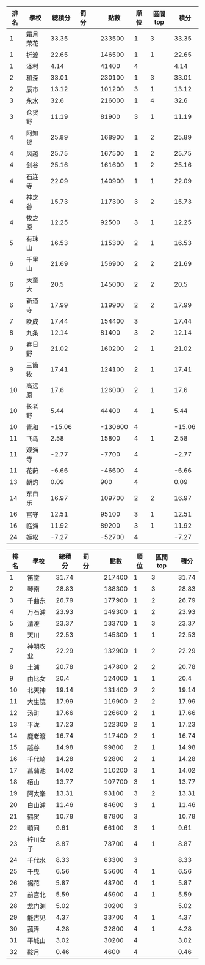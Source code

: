 排名|學校|總積分|罰分||點數|順位|區間top|積分
-|-|-|-|-|-|-|-|-
1|霜月荣花|33.35|||233500|1|3|33.35
1|折渡|22.65|||146500|1|1|22.65
1|泽村|4.14|||41400|4||4.14
2|和深|33.01|||230100|1|3|33.01
2|辰市|13.12|||101200|3|1|13.12
3|永水|32.6|||216000|1|4|32.6
3|仓贺野|11.19|||81900|3|1|11.19
4|阿知贺|25.89|||168900|1|2|25.89
4|风越|25.75|||167500|1|2|25.75
4|剑谷|25.16|||161600|1|2|25.16
4|石连寺|22.09|||140900|1|1|22.09
4|神之谷|15.73|||117300|3|2|15.73
4|牧之原|12.25|||92500|3|1|12.25
5|有珠山|16.53|||115300|2|1|16.53
6|千里山|21.69|||156900|2|2|21.69
6|天童大|20.5|||145000|2|2|20.5
6|新道寺|17.99|||119900|2|2|17.99
7|晚成|17.44|||154400|3||17.44
8|九条|12.14|||81400|3|2|12.14
9|春日野|21.02|||160200|2|1|21.02
9|三箇牧|17.41|||124100|2|1|17.41
10|高远原|17.6|||126000|2|1|17.6
10|长者野|5.44|||44400|4|1|5.44
10|青和|-15.06|||-130600|4||-15.06
11|飞鸟|2.58|||15800|4|1|2.58
11|观海寺|-2.77|||-7700|4||-2.77
11|花莳|-6.66|||-46600|4||-6.66
13|朝灼|0.09|||900|4||0.09
14|东白乐|16.97|||109700|2|2|16.97
16|宫守|12.51|||95100|3|1|12.51
16|临海|11.92|||89200|3|1|11.92
24|姬松|-7.27|||-52700|4||-7.27

排名|學校|總積分|罰分||點數|順位|區間top|積分
-|-|-|-|-|-|-|-|-
1|笛堂|31.74|||217400|1|3|31.74
2|琴南|28.83|||188300|1|3|28.83
3|千曲东|26.79|||177900|1|2|26.79
4|万石浦|23.93|||149300|1|2|23.93
5|清澄|23.37|||133700|1|3|23.37
6|天川|22.53|||145300|1|1|22.53
7|神明农业|22.29|||132900|1|2|22.29
8|土浦|20.78|||147800|2|2|20.78
9|由比女|20.4|||124000|1|1|20.4
10|北天神|19.14|||131400|2|2|19.14
11|大生院|17.99|||119900|2|2|17.99
12|汤町|17.66|||126600|2|1|17.66
13|平泷|17.23|||122300|2|1|17.23
14|鹿老渡|16.74|||117400|2|1|16.74
15|越谷|14.98|||99800|2|1|14.98
16|千代崎|14.28|||92800|2|1|14.28
17|菖蒲池|14.02|||110200|3|1|14.02
18|栢山|13.77|||107700|3|1|13.77
19|阿太峯|13.31|||93100|3|2|13.31
20|白山浦|11.46|||84600|3|1|11.46
21|鹤贺|10.78|||87800|3||10.78
22|萌间|9.61|||66100|3|1|9.61
23|梓川女子|8.87|||78700|4|1|8.87
24|千代水|8.33|||63300|3||8.33
25|千曳|6.56|||55600|4|1|6.56
26|裾花|5.87|||48700|4|1|5.87
27|前宫北|5.59|||45900|4|1|5.59
28|龙门渕|5.02|||30200|3||5.02
29|能古见|4.37|||33700|4|1|4.37
30|菰泽|4.28|||32800|4|1|4.28
31|平城山|3.02|||30200|4||3.02
32|鞍月|0.46|||4600|4||0.46
